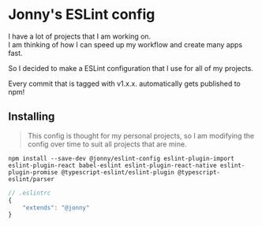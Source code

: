 # Jonny's ESLint config

I have a lot of projects that I am working on.  
I am thinking of how I can speed up my workflow and create many apps fast.

So I decided to make a ESLint configuration that I use for all of my projects.

Every commit that is tagged with v1.x.x. automatically gets published to npm!

## Installing

> This config is thought for my personal projects, so I am modifying the config over time to suit all projects that are mine.

```
npm install --save-dev @jonny/eslint-config eslint-plugin-import eslint-plugin-react babel-eslint eslint-plugin-react-native eslint-plugin-promise @typescript-eslint/eslint-plugin @typescript-eslint/parser
```

```js
// .eslintrc
{
    "extends": "@jonny"
}
```
